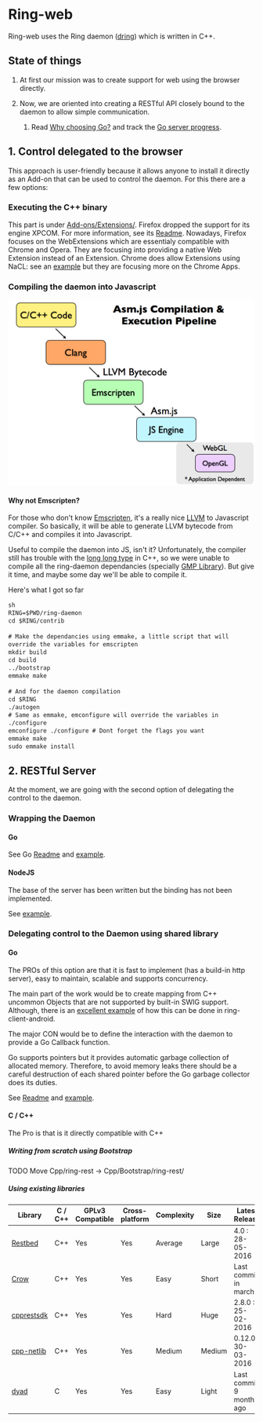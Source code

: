 # Ring-web

Ring-web uses the Ring daemon ([dring](https://gerrit-ring.savoirfairelinux.com/#/q/status:open)) which is written in C++.

## State of things

1. At first our mission was to create support for web using the browser directly.

2. Now, we are oriented into creating a RESTful API closely bound to the daemon to allow simple communication.

    1. Read [Why choosing Go?](https://github.com/sevaivanov/ring-web-demos#go-1) and track the [Go server progress](https://github.com/sevaivanov/ring-web-demos/blob/master/Server/Go/README.md#state-of-things).

## 1. Control delegated to the browser

This approach is user-friendly because it allows anyone to install it directly as an Add-on that can be used to control the daemon. For this there are a few options: 

### Executing the C++ binary

This part is under [Add-ons/Extensions/](Add-ons/Extensions/). Firefox dropped the support for its engine XPCOM. For more information, see its [Readme](Add-ons/Extensions/XPCOM/README.md). Nowadays, Firefox focuses on the WebExtensions which are essentialy compatible with Chrome and Opera. They are focusing into providing a native Web Extension instead of an Extension. Chrome does allow Extensions using NaCL: see an [example](Add-ons/Extensions/Chrome-NaCl/) but they are focusing more on the Chrome Apps.

### Compiling the daemon into Javascript

![Asm.js](Resources/Images/c_to_js.png)

#### Why not Emscripten?

For those who don't know [Emscripten](https://github.com/kripken/emscripten), it's a really nice [LLVM](https://en.wikipedia.org/wiki/LLVM) to Javascript compiler. So basically, it will be able to generate LLVM bytecode from C/C++ and compiles it into Javascript. 

Useful to compile the daemon into JS, isn't it? Unfortunately, the compiler still has trouble with the [long long type](http://stackoverflow.com/questions/18971732/what-is-the-difference-between-long-long-long-long-int-and-long-long-i) in C++, so we were unable to compile all the ring-daemon dependancies (specially [GMP Library](https://gmplib.org)). But give it time, and maybe some day we'll be able to compile it.

Here's what I got so far

    sh
    RING=$PWD/ring-daemon
    cd $RING/contrib

    # Make the dependancies using emmake, a little script that will override the variables for emscripten
    mkdir build
    cd build
    ../bootstrap
    emmake make

    # And for the daemon compilation
    cd $RING
    ./autogen
    # Same as emmake, emconfigure will override the variables in ./configure
    emconfigure ./configure # Dont forget the flags you want
    emmake make
    sudo emmake install

## 2. RESTful Server

At the moment, we are going with the second option of delegating the control to the daemon.

### Wrapping the Daemon

#### Go

See Go [Readme](Server/Go/README.md) and [example](Server/Go/wrapper).

#### NodeJS

The base of the server has been written but the binding has not been implemented.

See [example](Server/Nodejs/ring-demo/).

### Delegating control to the Daemon using shared library

#### Go

The PROs of this option are that it is fast to implement (has a build-in http server), easy to maintain, scalable and supports concurrency.

The main part of the work would be to create mapping from C++ uncommon Objects that are not supported by built-in SWIG support. Although, there is an [excellent example](https://github.com/savoirfairelinux/ring-client-android/blob/master/ring-android/app/src/main/jni/jni_interface.i) of how this can be done in ring-client-android. 

The major CON would be to define the interaction with the daemon to provide a Go Callback function.

Go supports pointers but it provides automatic garbage collection of allocated memory. Therefore, to avoid memory leaks there should be a careful destruction of each shared pointer before the Go garbage collector does its duties.

See [Readme](Server/Go/README.md) and [example](Server/Go/dynamic-lib/ring-demo/).

#### C / C++

The Pro is that is it directly compatible with C++

##### Writing from scratch using Bootstrap

TODO Move Cpp/ring-rest -> Cpp/Bootstrap/ring-rest/

##### Using existing libraries

Library | C / C++ | GPLv3 Compatible | Cross-platform | Complexity | Size | Latest Release 
---|---|---|---|---|---|---
[Restbed](https://github.com/Corvusoft/restbed) | C++ | Yes | Yes | Average | Large | 4.0 : 28-05-2016 
[Crow](https://github.com/ipkn/crow) | C++ | Yes | Yes | Easy | Short | Last commit in march
[cpprestsdk](https://github.com/Microsoft/cpprestsdk) | C++ | Yes | Yes | Hard | Huge | 2.8.0 : 25-02-2016
[cpp-netlib](https://github.com/cpp-netlib/cpp-netlib) | C++ | Yes | Yes | Medium | Medium | 0.12.0 : 30-03-2016
[dyad](https://github.com/rxi/dyad) | C | Yes | Yes | Easy | Light | Last commit 9 month ago
